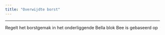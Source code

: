 ```yaml
---
title: "Overwijdte borst"
---
```


***

Regelt het borstgemak in het onderliggende Bella blok Bee is gebaseerd op




